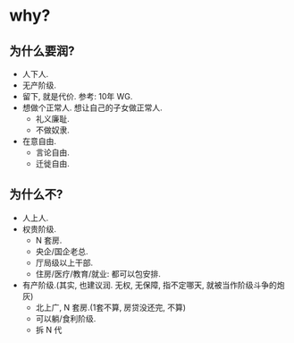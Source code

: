 
# why?



## 为什么要润?

- 人下人.
- 无产阶级.
- 留下, 就是代价. 参考: 10年 WG.
- 想做个正常人. 想让自己的子女做正常人.
    - 礼义廉耻.
    - 不做奴隶.
- 在意自由.
    - 言论自由.
    - 迁徙自由.




## 为什么不?

- 人上人.
- 权贵阶级.
    - N 套房.
    - 央企/国企老总.
    - 厅局级以上干部.
    - 住房/医疗/教育/就业: 都可以包安排. 
- 有产阶级.(其实, 也建议润. 无权, 无保障, 指不定哪天, 就被当作阶级斗争的炮灰)
    - 北上广, N 套房.(1套不算, 房贷没还完, 不算) 
    - 可以躺/食利阶级.
    - 拆 N 代



